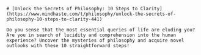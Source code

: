 
    # [Unlock the Secrets of Philosophy: 10 Steps to Clarity](https://www.mindhaste.com/t/philosophy/unlock-the-secrets-of-philosophy-10-steps-to-clarity-441)

    Do you sense that the most essential queries of life are eluding you? Are you in search of lucidity and comprehension into the human experience? Uncover the mysteries of philosophy and acquire novel outlooks with these 10 straightforward steps!
    